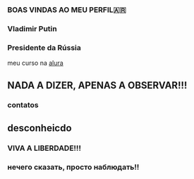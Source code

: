 ### BOAS VINDAS AO MEU PERFIL🇦🇷
### Vladimir Putin ##
### Presidente da Rússia ### 
meu curso na [alura](https://www.alura.com.br/)
## NADA A DIZER, APENAS A OBSERVAR!!! ###
### contatos ###
## desconheicdo ##
### VIVA A LIBERDADE!!! ###
### нечего сказать, просто наблюдать!!
